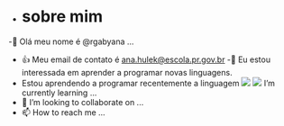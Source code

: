 - # sobre mim
-👋 Olá meu nome é @rgabyana ...
-  :+1: Meu email de contato é ana.hulek@escola.pr.gov.br
-👀 Eu estou interessada em aprender a programar novas linguagens.
- Estou aprendendo a programar recentemente a linguagem ![](https://img.shields.io/badge/JavaScript-323330?style=for-the-badge&logo=javascript&logoColor=F7DF1E)
![](https://img.shields.io/badge/Scratch-4D97FF?style=for-the-badge&logo=Scratch&logoColor=white)
I’m currently learning ...
- 💞️ I’m looking to collaborate on ...
- 📫 How to reach me ...
